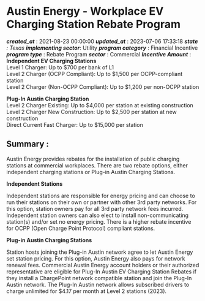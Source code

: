 # Austin Energy - Workplace EV Charging Station Rebate Program 
 ***created_at*** : 2021-08-23 00:00:00 
 ***updated_at*** : 2023-07-06 17:33:18 
 ***state** : Texas 
 **implementing sector***: Utility 
 ***program category*** : Financial Incentive 
 ***program type*** : Rebate Program 
 ***sector*** : Commercial 
 ***Incentive Amount*** : **Independent EV Charging Stations**  
Level 1 Charger: Up to $700 per bank of L1  
Level 2 Charger (OCPP Compliant): Up to $1,500 per OCPP-compliant station  
Level 2 Charger (Non-OCPP Compliant): Up to $1,200 per non-OCPP station  
  
**Plug-In Austin Charging Station**  
Level 2 Charger Existing: Up to $4,000 per station at existing construction  
Level 2 Charger New Construction: Up to $2,500 per station at new construction  
Direct Current Fast Charger: Up to $15,000 per station

 
 ## Summary : 
 Austin Energy provides rebates for the installation of public charging
stations at commercial workplaces. There are two rebate options, either
independent charging stations or Plug-in Austin Charging Stations.  

**Independent Stations**  

Independent stations are responsible for energy pricing and can choose to run
their stations on their own or partner with other 3rd party networks. For this
option, station owners pay for all 3rd party network fees incurred.
Independent station owners can also elect to install non-communicating
station(s) and/or set no energy pricing. There is a higher rebate incentive
for OCPP (Open Charge Point Protocol) compliant stations.  

**Plug-in Austin Charging Stations**

Station hosts joining the Plug-in Austin network agree to let Austin Energy
set station pricing. For this option, Austin Energy also pays for network
renewal fees. Commercial Austin Energy account holders or their authorized
representative are eligible for Plug-In Austin EV Charging Station Rebates if
they install a ChargePoint network compatible station and join the Plug-In
Austin network. The Plug-In Austin network allows subscribed drivers to charge
unlimited for $4.17 per month at Level 2 stations (2023).  

 
 